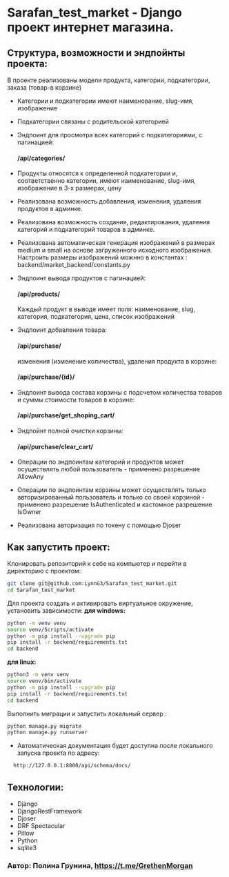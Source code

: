 # Sarafan_test_market - Django проект интернет магазина.

## Структура, возможности и эндпойнты проекта:

В проекте реализованы модели продукта, категории, подкатегории, заказа (товар-в корзине)

- Категории и подкатегории имеют наименование, slug-имя, изображение
- Подкатегории связаны с родительской категорией
- Эндпоинт для просмотра всех категорий с подкатегориями, с пагинацией:
  #### /api/categories/

- Продукты относятся к определенной подкатегории и, соответственно категории,
  имеют наименование, slug-имя, изображение в 3-х размерах, цену
- Реализована возможность добавления, изменения, удаления продуктов в админке.
- Реализована возможность создания, редактирования, удаления категорий и подкатегорий товаров в админке.
- Реализована автоматическая генерация изображений
  в размерах medium и small на основе загруженного исходного изображения.
  Настроить размеры изображений можнно в константах : backend/market_backend/constants.py
- Эндпоинт вывода продуктов с пагинацией:
  #### /api/products/
  Каждый продукт в выводе имеет поля: наименование, slug, категория, подкатегория, цена, список изображений
- Эндпоинт добавления товара:
  #### /api/purchase/
  изменения (изменение количества), удаления продукта в корзине:
  #### /api/purchase/{id}/
- Эндпоинт вывода  состава корзины с подсчетом количества товаров
  и суммы стоимости товаров в корзине:
  #### /api/purchase/get_shoping_cart/
- Эндпойнт полной очистки корзины:
  #### /api/purchase/clear_cart/
- Операции по эндпоинтам категорий и продуктов может осуществлять любой пользователь - применено разрешение AllowAny
- Операции по эндпоинтам корзины может осуществлять только авторизированный пользователь
  и только со своей корзиной - применено разрешение IsAuthenticated и кастомное разрешение IsOwner 
- Реализована авторизация по токену с помощью Djoser

    	  
## Как запустить проект:

Клонировать репозиторий к себе на компьютер и перейти в директорию с проектом:
```bash
git clone git@github.com:LynnG3/Sarafan_test_market.git
cd Sarafan_test_market
```
Для проекта создать и активировать виртуальное окружение, установить зависимости:
__для windows:__
```bash
python -m venv venv
source venv/Scripts/activate
python -m pip install --upgrade pip
pip install -r backend/requirements.txt
cd backend
```
__для linux:__
```bash
python3 -m venv venv
source venv/bin/activate
python -m pip install --upgrade pip
pip install -r backend/requirements.txt
cd backend
```
Выполнить миграции и запустить локальный сервер :
```bash
python manage.py migrate
python manage.py runserver
```
-	Автоматическая документация будет доступна после локального запуска проекта по адресу:
  ```bash
	http://127.0.0.1:8000/api/schema/docs/
  ```
## Технологии:
 - Django
 - DjangoRestFramework
 - Djoser
 - DRF Spectacular
 - Pillow
 - Python
 - sqlite3
   
### Автор: Полина Грунина, https://t.me/GrethenMorgan 
